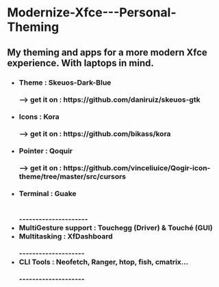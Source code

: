# Modernize-Xfce---Personal-Theming <br>
<h2> My theming and apps for a more modern Xfce experience. With laptops in mind. <br>

<h3> 
<ul>
<li>Theme : Skeuos-Dark-Blue <br>
<br>
--> get it on : https://github.com/daniruiz/skeuos-gtk <br>
<br>
<li>Icons : Kora <br>
<br>
--> get it on : https://github.com/bikass/kora <br>
<br>
<li>Pointer : Qoquir <br>
<br>
--> get it on : https://github.com/vinceliuice/Qogir-icon-theme/tree/master/src/cursors <br>
<br>
<li>Terminal : Guake <br>
<br>
<br>
---------------------
<br>
<li>MultiGesture support : Touchegg (Driver) & Touché (GUI) <br>
<li>Multitasking : XfDashboard <br>
<br>
--------------------
<br>
<li>CLI Tools : Neofetch, Ranger, htop, fish, cmatrix... <br>
<br>
--------------------
<br>
</h3>

